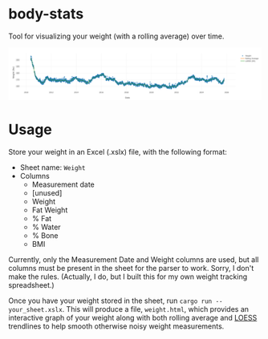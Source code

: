 # body-stats

Tool for visualizing your weight (with a rolling average) over time.

![Example weight graph](docs/weight-graph.png)

# Usage

Store your weight in an Excel (.xslx) file, with the following format:

* Sheet name: `Weight`
* Columns
    * Measurement date
    * [unused]
    * Weight
    * Fat Weight
    * % Fat
    * % Water
    * % Bone
    * BMI

Currently, only the Measurement Date and Weight columns are used, but all columns must be present in the sheet for the
parser to work.  Sorry, I don't make the rules.  (Actually, I do, but I built this for my own weight tracking
spreadsheet.)

Once you have your weight stored in the sheet, run `cargo run -- your_sheet.xslx`.  This will produce a file,
`weight.html`, which provides an interactive graph of your weight along with both rolling average and
[LOESS](https://en.wikipedia.org/wiki/Local_regression) trendlines to help smooth otherwise noisy weight measurements.
